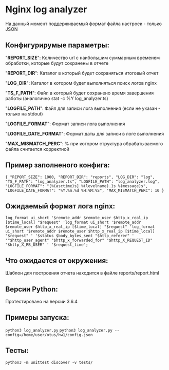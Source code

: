 # Nginx log analyzer
На данный момент поддерживаемый формат файла настроек - только JSON

## Конфигурирумые параметры:

"**REPORT_SIZE**": Количество url с наибольшим суммарным временем обработки, которые будут сохранены в отчете

"**REPORT_DIR**": Каталог в который будет сохраняться итоговый отчет

"**LOG_DIR**": Каталог в котором будет выполняться поиск логов nginx

"**TS_F_PATH**": Файл в который будет сохранено время завершения работы (аналогично stat -c %Y log_analyzer.ts)

"**LOGFILE_PATH**": Файл для записи лога выполнения (если не указан - только на stdout)

"**LOGFILE_FORMAT**": Формат записи лога выполнения

"**LOGFILE_DATE_FORMAT**": Формат даты для записи в логе выполнения

"**MAX_MISMATCH_PERC**": % при котором структура обрабатываемого файла считается корректной

## Пример заполненого конфига:
`{
"REPORT_SIZE": 1000,
"REPORT_DIR": "reports",
"LOG_DIR": "log",
"TS_F_PATH": "log_analyzer.ts",
"LOGFILE_PATH": "log_analyzer.log",
"LOGFILE_FORMAT": "[%(asctime)s] %(levelname).1s %(message)s",
"LOGFILE_DATE_FORMAT": "%Y.%m.%d %H:%M:%S",
"MAX_MISMATCH_PERC": 10
}`

## Ожидаемый формат лога nginx:
`log_format ui_short '$remote_addr $remote_user $http_x_real_ip [$time_local] "$request" 'log_format ui_short '$remote_addr $remote_user $http_x_real_ip [$time_local] "$request" 'log_format ui_short '$remote_addr $remote_user $http_x_real_ip [$time_local] "$request" '
'$status $body_bytes_sent "$http_referer" '
'"$http_user_agent" "$http_x_forwarded_for" "$http_X_REQUEST_ID" "$http_X_RB_USER" '
'$request_time';`

## Что ожидается от окружения:
Шаблон для построения отчета находится в файле reports/report.html

## Версии Python:
Протестировано на версии 3.6.4

## Примеры запуска:
`python3 log_analyzer.py`
`python3 log_analyzer.py --config=/home/user/otus/hw1/config.json`

## Тесты:
`python3 -m unittest discover -v tests/`